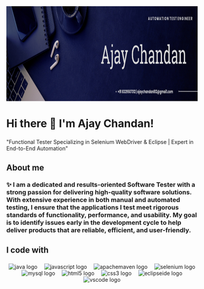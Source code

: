<div align="center">
  <img height="250" width="1200" src="github back.png"  />
</div>

###

<h1 align="left">Hi there 👋 I'm Ajay Chandan!</h1>

###

<p align="left">"Functional Tester Specializing in Selenium WebDriver & Eclipse | Expert in End-to-End Automation"</p>

###

<h2 align="left">About me</h2>

###

<h3 align="left">✨ I am a dedicated and results-oriented Software Tester with a strong passion for delivering high-quality software solutions. With extensive experience in both manual and automated testing, I ensure that the applications I test meet rigorous standards of functionality, performance, and usability. My goal is to identify issues early in the development cycle to help deliver products that are reliable, efficient, and user-friendly.</h3>

###

<h2 align="left">I code with</h2>

###

<div align="center">
  <img src="https://cdn.jsdelivr.net/gh/devicons/devicon/icons/java/java-original.svg" height="30" alt="java logo"  />
  <img width="10" />
  <img src="https://cdn.jsdelivr.net/gh/devicons/devicon/icons/javascript/javascript-original.svg" height="30" alt="javascript logo"  />
  <img width="10" />
  <img src="https://img.shields.io/badge/Apache Maven-C71A36?logo=apachemaven&logoColor=white&style=for-the-badge" height="30" alt="apachemaven logo"  />
  <img width="10" />
  <img src="https://cdn.jsdelivr.net/gh/devicons/devicon/icons/selenium/selenium-original.svg" height="30" alt="selenium logo"  />
  <img width="10" />
  <img src="https://img.shields.io/badge/MySQL-4479A1?logo=mysql&logoColor=white&style=for-the-badge" height="30" alt="mysql logo"  />
  <img width="10" />
  <img src="https://img.shields.io/badge/HTML5-E34F26?logo=html5&logoColor=white&style=for-the-badge" height="30" alt="html5 logo"  />
  <img width="10" />
  <img src="https://img.shields.io/badge/CSS3-1572B6?logo=css3&logoColor=white&style=for-the-badge" height="30" alt="css3 logo"  />
  <img width="10" />
  <img src="https://cdn.simpleicons.org/eclipseide/2C2255" height="30" alt="eclipseide logo"  />
  <img width="10" />
  <img src="https://img.shields.io/badge/Visual Studio Code-007ACC?logo=visualstudiocode&logoColor=white&style=for-the-badge" height="30" alt="vscode logo"  />
</div>

###
